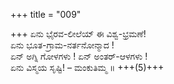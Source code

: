 +++
title = "009"

+++
ಏನು ಭೈರವ-ಲೀಲೆಯ್ ಈ ವಿಶ್ವ-ಭ್ರಮಣೆ!  
ಏನು ಭೂತ-ಗ್ರಾಮ-ನರ್ತನೋನ್ಮಾದ !  
ಏನ್ ಅಗ್ನಿ ಗೋಳಗಳು ! ಏನ್ ಅಂತರ್-ಆಳಗಳು !  
ಏನು ವಿಸ್ಮಯ ಸೃಷ್ಟಿ! – ಮಂಕುತಿಮ್ಮ ॥ +++(5)+++
